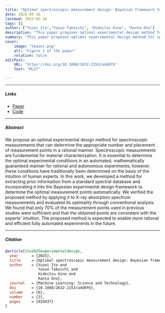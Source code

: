 ```yaml
---
title: "Optimal spectroscopic measurement design: Bayesian framework for rational data acquisition" 
date: 2025-05-16
lastmod: 2025-05-16
tags: []
author: ["Yusei Ito","Yasuo Takeichi", "Hideitsu Hino", "Kanta Ono"]
description: "This paper proposes optimal experimental design method for spectroscopy measurement by using Bayesian framework. Published in Machine Learning: Science and Technology, 2025." 
summary: "This paper proposes optimal experimental design method for spectroscopy measurement by using Bayesian framework. Published in Machine Learning: Science and Technology, 2025." 
cover:
    image: "teaser.png"
    alt: "Figure 1 of the paper"
    relative: false
editPost:
    URL: "https://doi.org/10.1088/2632-2153/add0f6"
    Text: "MLST"

---
```


---

##### Links

+ [Paper](https://doi.org/10.1088/2632-2153/add0f6)
+ [Code](https://github.com/quantumbeam/OptimalSpectroscopicMeasurementDesign)

---

##### Abstract

We propose an optimal experimental design method for spectroscopic measurements that can determine the appropriate number and placement of measurement points in a rational manner. Spectroscopic measurements are fundamental for material characterization. It is essential to determine the optimal experimental conditions in an automated, mathematically guaranteed manner for rational and autonomous experiments; however, these conditions have traditionally been determined on the basis of the intuition of human experts. In this work, we developed a method for extracting prior information from a standard spectral database and incorporating it into the Bayesian experimental design framework to determine the optimal measurement points automatically. We verified the proposed method by applying it to X-ray absorption spectrum measurements and evaluated its optimality through conventional analysis. We found that only 70% of the measurement points used in previous studies were sufficient and that the obtained points are consistent with the experts' intuition. The proposed method is expected to enable more rational and efficient fully automated experiments in the future.

---

##### Citation

```BibTeX
@article{ito2025experimentaldesign,
  year      = {2025},
  title     = {Optimal spectroscopic measurement design: Bayesian framework for rational data acquisition},
  author    = {Yusei Ito and 
               Yasuo Takeichi and
               Hideitsu Hino and
               Kanta Ono},
  journal   = {Machine Learning: Science and Technology}, 
  doi       = {10.1088/2632-2153/add0f6}, 
  volume    = {6},
  number    = {2}, 
  pages     = {025037}
}
```
